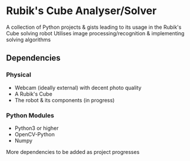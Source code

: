 # Rubik's Cube Analyser/Solver
A collection of Python projects & gists leading to its usage in the Rubik's Cube solving robot
Utilises image processing/recognition & implementing solving algorithms

## Dependencies
### Physical
- Webcam (ideally external) with decent photo quality
- A Rubik's Cube
- The robot & its components (in progress)
### Python Modules
- Python3 or higher
- OpenCV-Python
- Numpy

More dependencies to be added as project progresses
